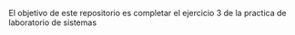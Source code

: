El objetivo de este repositorio es completar el ejercicio 3 de la practica de laboratorio de sistemas
